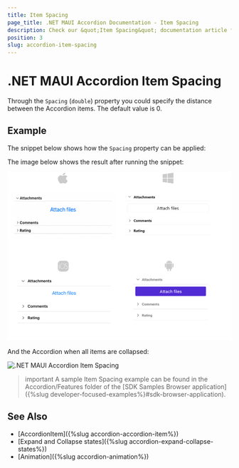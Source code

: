```yaml
---
title: Item Spacing
page_title: .NET MAUI Accordion Documentation - Item Spacing
description: Check our &quot;Item Spacing&quot; documentation article for Telerik .NET MAUI Accordion control.
position: 3
slug: accordion-item-spacing
---
```


# .NET MAUI Accordion Item Spacing

Through the `Spacing` (`double`) property you could specify the distance between the Accordion items. The default value is 0.

## Example

The snippet below shows how the `Spacing` property can be applied:

<snippet id='accordion-key-features-xaml'/>

The image below shows the result after running the snippet:

![.NET MAUI Accordion Item Spacing](images/accordion_item-spacing-1.png)

And the Accordion when all items are collapsed:

![.NET MAUI Accordion Item Spacing](images/accordion_item-spacing_2.png)

>important A sample Item Spacing example can be found in the Accordion/Features folder of the [SDK Samples Browser application]({%slug developer-focused-examples%}#sdk-browser-application).

## See Also

- [AccordionItem]({%slug accordion-accordion-item%})
- [Expand and Collapse states]({%slug accordion-expand-collapse-states%})
- [Animation]({%slug accordion-animation%})
